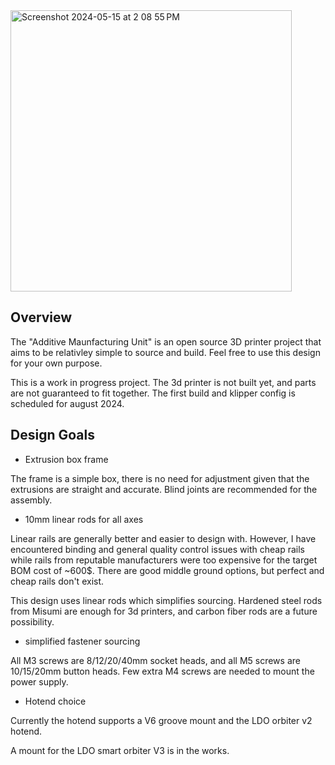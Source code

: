 <img width="450" alt="Screenshot 2024-05-15 at 2 08 55 PM" src="https://github.com/sbh2019a1/AMU-3d-printer/assets/63435930/a814f1b7-d69b-4aed-9dde-7d750bcac931">

## Overview
The "Additive Maunfacturing Unit" is an open source 3D printer project that aims to be relativley simple to source and build. Feel free to use this design for your own purpose.

This is a work in progress project. The 3d printer is not built yet, and parts are not guaranteed to fit together. The first build and klipper config is scheduled for august 2024.

## Design Goals
 - Extrusion box frame

The frame is a simple box, there is no need for adjustment given that the extrusions are straight and accurate. Blind joints are recommended for the assembly.


 - 10mm linear rods for all axes

Linear rails are generally better and easier to design with. However, I have encountered binding and general quality control issues with cheap rails while rails from reputable manufacturers were too expensive for the target BOM cost of ~600$. There are good middle ground options, but perfect and cheap rails don't exist.

This design uses linear rods which simplifies sourcing. Hardened steel rods from Misumi are enough for 3d printers, and carbon fiber rods are a future possibility.


 - simplified fastener sourcing 

All M3 screws are 8/12/20/40mm socket heads, and all M5 screws are 10/15/20mm button heads. Few extra M4 screws are needed to mount the power supply.

 - Hotend choice

Currently the hotend supports a V6 groove mount and the LDO orbiter v2 hotend. 

A mount for the LDO smart orbiter V3 is in the works.
